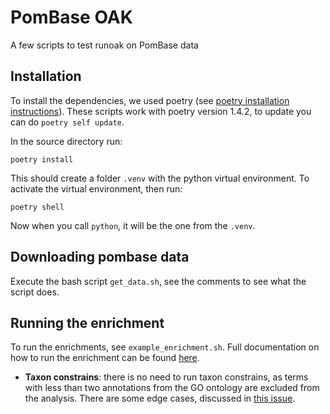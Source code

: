 # PomBase OAK

A few scripts to test runoak on PomBase data

## Installation

To install the dependencies, we used poetry (see [poetry installation instructions](https://python-poetry.org/docs/)). These scripts work with poetry version 1.4.2, to update you can do `poetry self update`.

In the source directory run:

```
poetry install
```

This should create a folder `.venv` with the python virtual environment. To activate the virtual environment, then run:

```
poetry shell
```

Now when you call `python`, it will be the one from the `.venv`.

## Downloading pombase data

Execute the bash script `get_data.sh`, see the comments to see what the script does.

## Running the enrichment

To run the enrichments, see `example_enrichment.sh`. Full documentation on how to run the enrichment can be found [here](https://incatools.github.io/ontology-access-kit/cli.html#runoak-enrichment).

* **Taxon constrains**: there is no need to run taxon constrains, as terms with less than two annotations from the GO ontology are excluded from the analysis. There are some edge cases, discussed in [this issue](https://github.com/INCATools/ontology-access-kit/issues/556).
